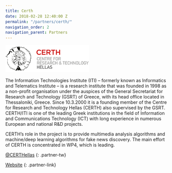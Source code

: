 ```yaml
---
title: Certh
date: 2018-02-28 12:40:00 Z
permalink: "/partners/certh/"
navigation_order: 2
navigation_parent: Partners
---
```


<div class="partner" markdown="1">
<img src="/assets/img/partners/certh.png" alt="CERTH Centre for Research and Technology Hellas">

The Information Technologies Institute (ITI) – formerly known as Informatics and Telematics Institute – is a research institute that was founded in 1998 as a non-profit organisation under the auspices of the General Secretariat for Research and Technology (GSRT) of Greece, with its head office located in Thessaloniki, Greece. Since 10.3.2000 it is a founding member of the Centre for Research and Technology Hellas (CERTH) also supervised by the GSRT. CERTH/ITI is one of the leading Greek institutions in the field of Information and Communications Technology (ICT) with long experience in numerous European and national R&D projects.

CERTH’s role in the project is to provide multimedia analysis algorithms and machine/deep learning algorithms for fake news discovery. The main effort of CERTH is concentrated in WP4, which is leading.

[@CERTHellas](https://twitter.com/CERTHellas)
{: .partner-tw}

[Website](https://www.certh.gr/)
{: .partner-link}
</div>
